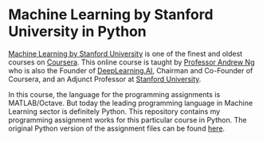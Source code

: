 # Machine Learning by Stanford University in Python

[Machine Learning by Stanford University](https://www.coursera.org/learn/machine-learning) is one of the finest and oldest courses on [Coursera](https://www.coursera.org/). This online course is taught by [Professor Andrew Ng](https://www.coursera.org/instructor/andrewng) who is also the Founder of [DeepLearning.AI](https://www.deeplearning.ai/), Chairman and Co-Founder of Coursera, and an Adjunct Professor at [Stanford University](https://www.stanford.edu/).

In this course, the language for the programming assignments is MATLAB/Octave. But today the leading programming language in Machine Learning sector is definitely Python. This repository contains my programming assignment works for this particular course in Python. The original Python version of the assignment files can be found [here](https://github.com/dibgerge/ml-coursera-python-assignments).
